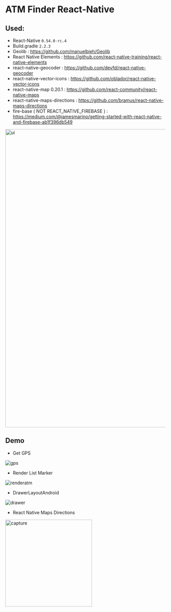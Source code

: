 # ATM Finder React-Native  

## Used:
  - React-Native `0.54.0-rc.4`
  - Build.gradle `2.2.3` 
  - Geolib : https://github.com/manuelbieh/Geolib
  - React Native Elements : https://github.com/react-native-training/react-native-elements
  - react-native-geocoder : https://github.com/devfd/react-native-geocoder  
  - react-native-vector-icons : https://github.com/oblador/react-native-vector-icons
  - react-native-map 0.20.1 : https://github.com/react-community/react-native-maps    
  - react-native-maps-directions : https://github.com/bramus/react-native-maps-directions
  - fire-base ( NOT REACT_NATIVE_FIREBASE ) : https://medium.com/@jamesmarino/getting-started-with-react-native-and-firebase-ab1f396db549
<img width="933" alt="ui" src="https://user-images.githubusercontent.com/26876671/38883831-360c3488-4298-11e8-8941-d89ae3510339.png">

## Demo 

- Get GPS

![gps](https://user-images.githubusercontent.com/26876671/39009023-a81a639a-4434-11e8-80bd-ffd983ac1b88.gif)
- Render List Marker

![renderatm](https://user-images.githubusercontent.com/26876671/39009028-aac1e730-4434-11e8-99a3-97e96dee9a76.gif)

- DrawerLayoutAndroid 

![drawer](https://user-images.githubusercontent.com/26876671/39009035-ad84a7c8-4434-11e8-9a7c-15d57dee8875.gif)

- React Native Maps Directions

<img width="272" alt="capture" src="https://user-images.githubusercontent.com/26876671/39082239-ffc248ec-4579-11e8-99ab-bc5b10434149.PNG">

